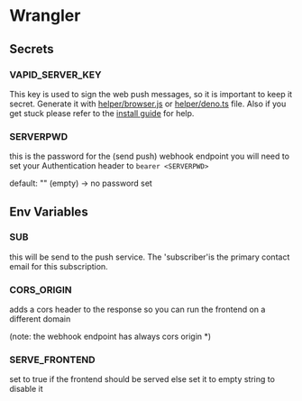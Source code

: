 # Wrangler

## Secrets

### VAPID_SERVER_KEY

This key is used to sign the web push messages, so it is important to keep it secret.
Generate it with [helper/browser.js](../helper/browser.js) or [helper/deno.ts](../helper/deno.ts) file.
Also if you get stuck please refer to the [install guide](./install.md) for help.

### SERVERPWD

this is the password for the (send push) webhook endpoint you will need to set your Authentication header to `bearer <SERVERPWD>`

default: "" (empty) -> no password set

## Env Variables

### SUB

this will be send to the push service. The 'subscriber'is the primary contact email for this subscription.

### CORS_ORIGIN

adds a cors header to the response so you can run the frontend on a different domain

(note: the webhook endpoint has always cors origin *)

### SERVE_FRONTEND

set to true if the frontend should be served else set it to empty string to disable it
